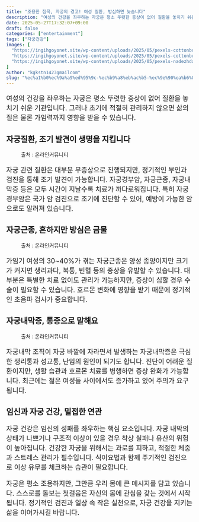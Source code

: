 ```yaml
---
title: "조용한 침묵, 자궁의 경고! 여성 질환, 방심하면 늦습니다"
description: "여성의 건강을 좌우하는 자궁은 평소 뚜렷한 증상이 없어 질환을 놓치기 쉬운 기관입니다. 그러나 초기에 적절히 관리하지 않으면 삶의 질은 물론 가임력까지 영향을 받을 수 있습니다."
date: 2025-05-27T17:32:07+09:00
draft: false
categories: ["entertainment"]
tags: ["자궁건강"]
images: [
  "https://ingihgoyonet.site/wp-content/uploads/2025/05/pexels-cottonbro-6471431-683x1024.jpg"
  "https://ingihgoyonet.site/wp-content/uploads/2025/05/pexels-cottonbro-6770141-683x1024.jpg"
  "https://ingihgoyonet.site/wp-content/uploads/2025/05/pexels-nadezhda-moryak-7467100-1024x683.jpg"
]
author: "kgkstn1423gmailcom"
slug: "%ec%a1%b0%ec%9a%a9%ed%95%9c-%ec%b9%a8%eb%ac%b5-%ec%9e%90%ea%b6%81%ec%9d%98-%ea%b2%bd%ea%b3%a0-%ec%97%ac%ec%84%b1-%ec%a7%88%ed%99%98-%eb%b0%a9%ec%8b%ac%ed%95%98%eb%a9%b4-%eb%8a%a6%ec%8a%b5%eb%8b%88"
---
```


<p style="font-size:18px">여성의 건강을 좌우하는 자궁은 평소 뚜렷한 증상이 없어 질환을 놓치기 쉬운 기관입니다. 그러나 초기에 적절히 관리하지 않으면 삶의 질은 물론 가임력까지 영향을 받을 수 있습니다.</p> <h2 >자궁질환, 조기 발견이 생명을 지킵니다</h2> <figure ><img src="https://ingihgoyonet.site/wp-content/uploads/2025/05/pexels-cottonbro-6471431-683x1024.jpg" alt="" style="aspect-ratio:16/9;object-fit:cover"/><figcaption >출처 : 온라인커뮤니티</figcaption></figure> <p style="font-size:18px">자궁 관련 질환은 대부분 무증상으로 진행되지만, 정기적인 부인과 검진을 통해 조기 발견이 가능합니다. 자궁경부암, 자궁근종, 자궁내막증 등은 모두 시간이 지날수록 치료가 까다로워집니다. 특히 자궁경부암은 국가 암 검진으로 조기에 진단할 수 있어, 예방이 가능한 암으로도 알려져 있습니다.</p> <h2 >자궁근종, 흔하지만 방심은 금물</h2> <figure ><img src="https://ingihgoyonet.site/wp-content/uploads/2025/05/pexels-cottonbro-6770141-683x1024.jpg" alt="" style="aspect-ratio:16/9;object-fit:cover"/><figcaption >출처 : 온라인커뮤니티</figcaption></figure> <p style="font-size:18px">가임기 여성의 30~40%가 겪는 자궁근종은 양성 종양이지만 크기가 커지면 생리과다, 복통, 빈혈 등의 증상을 유발할 수 있습니다. 대부분은 특별한 치료 없이도 관리가 가능하지만, 증상이 심할 경우 수술이 필요할 수 있습니다. 호르몬 변화에 영향을 받기 때문에 정기적인 초음파 검사가 중요합니다.</p> <h2 >자궁내막증, 통증으로 말해요</h2> <figure ><img src="https://ingihgoyonet.site/wp-content/uploads/2025/05/pexels-nadezhda-moryak-7467100-1024x683.jpg" alt="" style="aspect-ratio:16/9;object-fit:cover"/><figcaption >출처 : 온라인커뮤니티</figcaption></figure> <p style="font-size:18px">자궁내막 조직이 자궁 바깥에 자라면서 발생하는 자궁내막증은 극심한 생리통과 성교통, 난임의 원인이 되기도 합니다. 진단이 어려운 질환이지만, 생활 습관과 호르몬 치료를 병행하면 증상 완화가 가능합니다. 최근에는 젊은 여성들 사이에서도 증가하고 있어 주의가 요구됩니다.</p> <h2 >임신과 자궁 건강, 밀접한 연관</h2> <p style="font-size:18px">자궁 건강은 임신의 성패를 좌우하는 핵심 요소입니다. 자궁 내막의 상태가 나쁘거나 구조적 이상이 있을 경우 착상 실패나 유산의 위험이 높아집니다. 건강한 자궁을 위해서는 과로를 피하고, 적절한 체중과 스트레스 관리가 필수입니다. 식이요법과 함께 주기적인 검진으로 이상 유무를 체크하는 습관이 필요합니다.</p> <p style="font-size:18px">자궁은 평소 조용하지만, 그만큼 우리 몸에 큰 메시지를 담고 있습니다. 스스로를 돌보는 첫걸음은 자신의 몸에 관심을 갖는 것에서 시작됩니다. 정기적인 검진과 일상 속 작은 실천으로, 자궁 건강을 지키는 삶을 이어가시길 바랍니다.</p>